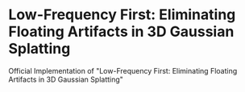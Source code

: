 # Low-Frequency First: Eliminating Floating Artifacts in 3D Gaussian Splatting
Official Implementation of "Low-Frequency First: Eliminating Floating Artifacts in 3D Gaussian Splatting"
